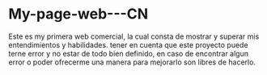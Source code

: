 # My-page-web---CN
Este es my primera web comercial, la cual consta de mostrar y superar mis entendimientos y habilidades. 
tener en cuenta que este proyecto puede terne error y no estar de todo bien definido, en caso de encontrar algun error o poder ofrecerme una manera para mejorarlo son libres de hacerlo. 
